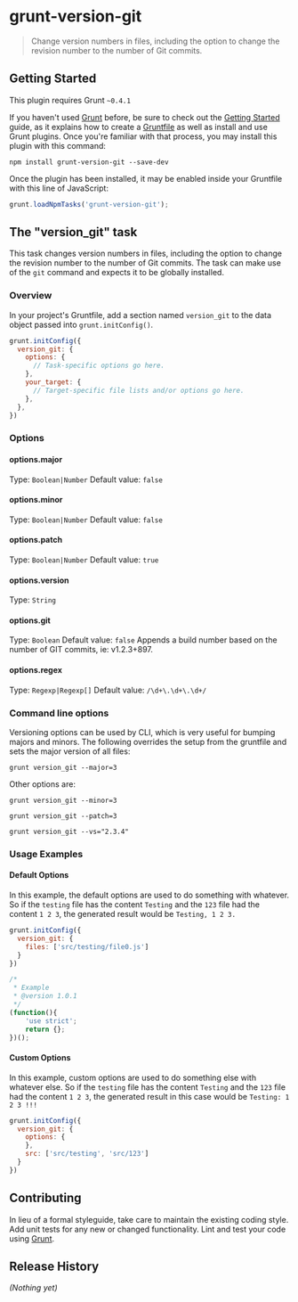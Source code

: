 # grunt-version-git

> Change version numbers in files, including the option to change the revision number to the number of Git commits.

## Getting Started
This plugin requires Grunt `~0.4.1`

If you haven't used [Grunt](http://gruntjs.com/) before, be sure to check out the [Getting Started](http://gruntjs.com/getting-started) guide, as it explains how to create a [Gruntfile](http://gruntjs.com/sample-gruntfile) as well as install and use Grunt plugins. Once you're familiar with that process, you may install this plugin with this command:

```shell
npm install grunt-version-git --save-dev
```

Once the plugin has been installed, it may be enabled inside your Gruntfile with this line of JavaScript:

```js
grunt.loadNpmTasks('grunt-version-git');
```

## The "version_git" task

This task changes version numbers in files, including the option to change the revision number to the number of Git commits.
The task can make use of the `git` command and expects it to be globally installed.

### Overview
In your project's Gruntfile, add a section named `version_git` to the data object passed into `grunt.initConfig()`.

```js
grunt.initConfig({
  version_git: {
    options: {
      // Task-specific options go here.
    },
    your_target: {
      // Target-specific file lists and/or options go here.
    },
  },
})
```

### Options

#### options.major
Type: `Boolean|Number`
Default value: `false`

#### options.minor
Type: `Boolean|Number`
Default value: `false`

#### options.patch
Type: `Boolean|Number`
Default value: `true`

#### options.version
Type: `String`

#### options.git
Type: `Boolean`
Default value: `false`
Appends a build number based on the number of GIT commits, ie: v1.2.3+897.

#### options.regex
Type: `Regexp|Regexp[]`
Default value: `/\d+\.\d+\.\d+/`


### Command line options

Versioning options can be used by CLI, which is very useful for bumping majors and minors. The following overrides the setup from the gruntfile and sets the major version of all files:

`grunt version_git --major=3`

Other options are:

`grunt version_git --minor=3`

`grunt version_git --patch=3`

`grunt version_git --vs="2.3.4"`


### Usage Examples

#### Default Options
In this example, the default options are used to do something with whatever. So if the `testing` file has the content `Testing` and the `123` file had the content `1 2 3`, the generated result would be `Testing, 1 2 3.`

```js
grunt.initConfig({
  version_git: {
    files: ['src/testing/file0.js']
  }
})
```

```js
/*
 * Example
 * @version 1.0.1
 */
(function(){
	'use strict';
	return {};
})();
```

#### Custom Options
In this example, custom options are used to do something else with whatever else. So if the `testing` file has the content `Testing` and the `123` file had the content `1 2 3`, the generated result in this case would be `Testing: 1 2 3 !!!`

```js
grunt.initConfig({
  version_git: {
    options: {
    },
    src: ['src/testing', 'src/123']
  }
})
```

## Contributing
In lieu of a formal styleguide, take care to maintain the existing coding style. Add unit tests for any new or changed functionality. Lint and test your code using [Grunt](http://gruntjs.com/).

## Release History
_(Nothing yet)_
